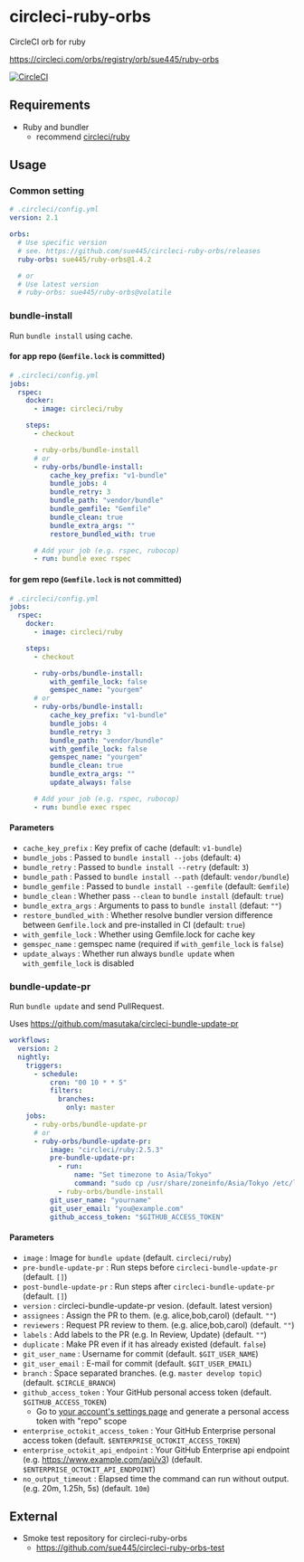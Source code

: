 # circleci-ruby-orbs
CircleCI orb for ruby

https://circleci.com/orbs/registry/orb/sue445/ruby-orbs

[![CircleCI](https://circleci.com/gh/sue445/circleci-ruby-orbs/tree/master.svg?style=svg)](https://circleci.com/gh/sue445/circleci-ruby-orbs/tree/master)


## Requirements
* Ruby and bundler
  * recommend [circleci/ruby](https://hub.docker.com/r/circleci/ruby/)

## Usage
### Common setting
```yml
# .circleci/config.yml
version: 2.1

orbs:
  # Use specific version
  # see. https://github.com/sue445/circleci-ruby-orbs/releases
  ruby-orbs: sue445/ruby-orbs@1.4.2

  # or
  # Use latest version
  # ruby-orbs: sue445/ruby-orbs@volatile
```

### bundle-install
Run `bundle install` using cache.

#### for app repo (`Gemfile.lock` is committed)
```yml
# .circleci/config.yml
jobs:
  rspec:
    docker:
      - image: circleci/ruby

    steps:
      - checkout

      - ruby-orbs/bundle-install
      # or
      - ruby-orbs/bundle-install:
          cache_key_prefix: "v1-bundle"
          bundle_jobs: 4
          bundle_retry: 3
          bundle_path: "vendor/bundle"
          bundle_gemfile: "Gemfile"
          bundle_clean: true
          bundle_extra_args: ""
          restore_bundled_with: true

      # Add your job (e.g. rspec, rubocop)
      - run: bundle exec rspec
```

#### for gem repo (`Gemfile.lock` is not committed)
```yml
# .circleci/config.yml
jobs:
  rspec:
    docker:
      - image: circleci/ruby

    steps:
      - checkout

      - ruby-orbs/bundle-install:
          with_gemfile_lock: false
          gemspec_name: "yourgem"
      # or
      - ruby-orbs/bundle-install:
          cache_key_prefix: "v1-bundle"
          bundle_jobs: 4
          bundle_retry: 3
          bundle_path: "vendor/bundle"
          with_gemfile_lock: false
          gemspec_name: "yourgem"
          bundle_clean: true
          bundle_extra_args: ""
          update_always: false

      # Add your job (e.g. rspec, rubocop)
      - run: bundle exec rspec
```

#### Parameters
* `cache_key_prefix` : Key prefix of cache (default: `v1-bundle`)
* `bundle_jobs` : Passed to `bundle install --jobs` (default: `4`)
* `bundle_retry` : Passed to `bundle install --retry` (default: `3`)
* `bundle_path` : Passed to `bundle install --path` (default: `vendor/bundle`)
* `bundle_gemfile` : Passed to `bundle install --gemfile` (default: `Gemfile`)
* `bundle_clean` : Whether pass `--clean` to `bundle install` (default: `true`)
* `bundle_extra_args` : Arguments to pass to `bundle install` (defaut: `""`)
* `restore_bundled_with` : Whether resolve bundler version difference between `Gemfile.lock` and pre-installed in CI (default: `true`)
* `with_gemfile_lock` : Whether using Gemfile.lock for cache key
* `gemspec_name` : gemspec name (required if `with_gemfile_lock` is `false`)
* `update_always` : Whether run always `bundle update` when `with_gemfile_lock` is disabled

### bundle-update-pr
Run `bundle update` and send PullRequest.

Uses https://github.com/masutaka/circleci-bundle-update-pr

```yml
workflows:
  version: 2
  nightly:
    triggers:
      - schedule:
          cron: "00 10 * * 5"
          filters:
            branches:
              only: master
    jobs:
      - ruby-orbs/bundle-update-pr
      # or
      - ruby-orbs/bundle-update-pr:
          image: "circleci/ruby:2.5.3"
          pre-bundle-update-pr:
            - run:
                name: "Set timezone to Asia/Tokyo"
                command: "sudo cp /usr/share/zoneinfo/Asia/Tokyo /etc/localtime"
            - ruby-orbs/bundle-install
          git_user_name: "yourname"
          git_user_email: "you@example.com"
          github_access_token: "$GITHUB_ACCESS_TOKEN"
```

#### Parameters
* `image` : Image for `bundle update` (default. `circleci/ruby`)
* `pre-bundle-update-pr` : Run steps before `circleci-bundle-update-pr` (default. `[]`)
* `post-bundle-update-pr` : Run steps after `circleci-bundle-update-pr` (default. `[]`)
* `version` : circleci-bundle-update-pr vesion. (default. latest version)
* `assignees` : Assign the PR to them. (e.g. alice,bob,carol) (default. `""`)
* `reviewers` : Request PR review to them. (e.g. alice,bob,carol) (default. `""`)
* `labels` : Add labels to the PR (e.g. In Review, Update) (default. `""`)
* `duplicate` : Make PR even if it has already existed (default. `false`)
* `git_user_name` : Username for commit (default. `$GIT_USER_NAME`)
* `git_user_email` : E-mail for commit (default. `$GIT_USER_EMAIL`)
* `branch` : Space separated branches. (e.g. `master develop topic`) (default. `$CIRCLE_BRANCH`)
* `github_access_token` : Your GitHub personal access token (default. `$GITHUB_ACCESS_TOKEN`)
  * Go to [your account's settings page](https://github.com/settings/tokens/new?description=circleci-bundle-update-pr%20token) and generate a personal access token with "repo" scope
* `enterprise_octokit_access_token` : Your GitHub Enterprise personal access token (default. `$ENTERPRISE_OCTOKIT_ACCESS_TOKEN`)
* `enterprise_octokit_api_endpoint` : Your GitHub Enterprise api endpoint (e.g. https://www.example.com/api/v3) (default. `$ENTERPRISE_OCTOKIT_API_ENDPOINT`)
* `no_output_timeout` : Elapsed time the command can run without output. (e.g. 20m, 1.25h, 5s) (default. `10m`)

## External
* Smoke test repository for circleci-ruby-orbs
  * https://github.com/sue445/circleci-ruby-orbs-test
